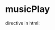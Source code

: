 # musicPlay
directive in html:
# <music-play img-url="data.programCover" music-url="data.webUrl" music-time="data.durationFormat"></music-play>
